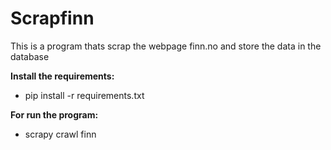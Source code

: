 # Scrapfinn
This is a program thats scrap the webpage finn.no and store the data in the database

**Install the requirements:**
- pip install -r requirements.txt

**For run the program:**
- scrapy crawl finn
